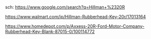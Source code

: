 sch: https://www.google.com/search?q=Hillman+%2320R

https://www.walmart.com/ip/Hillman-Rubberhead-Key-20r/17013164

https://www.homedepot.com/p/Axxess-20R-Ford-Motor-Company-Rubberhead-Key-Blank-87015-0/100114772
